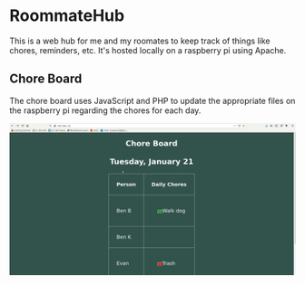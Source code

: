 # RoommateHub
This is a web hub for me and my roomates to keep track of things like chores, reminders, etc. It's hosted locally on a raspberry pi using Apache.

## Chore Board
The chore board uses JavaScript and PHP to update the appropriate files on the raspberry pi regarding the chores for each day.

![Chore board gif](demo/choreDemo2.gif)
